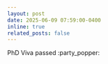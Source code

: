 ```yaml
---
layout: post
date: 2025-06-09 07:59:00-0400
inline: true
related_posts: false
---
```


PhD Viva passed :party_popper: